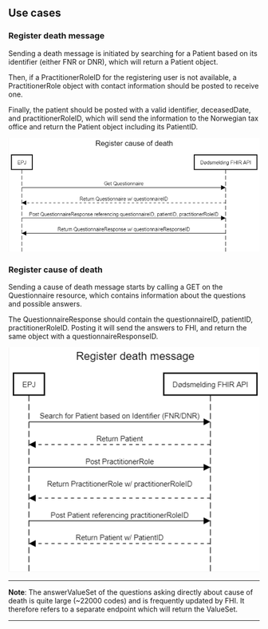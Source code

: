 ## Use cases

### Register death message
Sending a death message is initiated by searching for a Patient based on its identifier (either FNR or DNR), which will return a Patient object. 

Then, if a PractitionerRoleID for the registering user is not available, a PractitionerRole object with contact information should be posted to receive one.

Finally, the patient should be posted with a valid identifier, deceasedDate, and practitionerRoleID, which will send the information to the Norwegian tax office and return the Patient object including its PatientID.

![](../Pictures/register_cause_of_death_sequence_diagram.png "Sequence diagram of registering a death message")

### Register cause of death
Sending a cause of death message starts by calling a GET on the Questionnaire resource, which contains information about the questions and possible answers. 

The QuestionnaireResponse should contain the questionnaireID, patientID, practitionerRoleID. Posting it will send the answers to FHI, and return the same object with a questionnaireResponseID.

![](../Pictures/register_death_message_sequence_diagram.png "Sequence diagram of registering a cause of death message")


***
**Note**: The answerValueSet of the questions asking directly about cause of death is quite large (~22000 codes) and is frequently updated by FHI. It therefore refers to a separate endpoint which will return the ValueSet. 

***